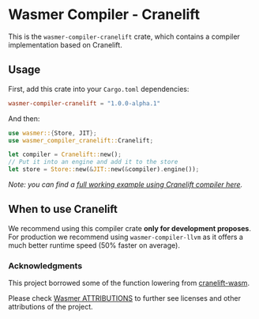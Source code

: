 # Wasmer Compiler - Cranelift

This is the `wasmer-compiler-cranelift` crate, which contains a
compiler implementation based on Cranelift.

## Usage

First, add this crate into your `Cargo.toml` dependencies:

```toml
wasmer-compiler-cranelift = "1.0.0-alpha.1"
```

And then:

```rust
use wasmer::{Store, JIT};
use wasmer_compiler_cranelift::Cranelift;

let compiler = Cranelift::new();
// Put it into an engine and add it to the store
let store = Store::new(&JIT::new(&compiler).engine());
```

*Note: you can find a [full working example using Cranelift compiler here](https://github.com/wasmerio/wasmer-reborn/blob/test-examples/examples/compiler-cranelift.rs).*

## When to use Cranelift

We recommend using this compiler crate **only for development proposes**.
For production we recommend using `wasmer-compiler-llvm` as it offers
a much better runtime speed (50% faster on average).

### Acknowledgments

This project borrowed some of the function lowering from [cranelift-wasm](https://crates.io/crates/cranelift-wasm).

Please check [Wasmer ATTRIBUTIONS](https://github.com/wasmerio/wasmer/blob/master/ATTRIBUTIONS.md) to further see licenses and other attributions of the project. 
